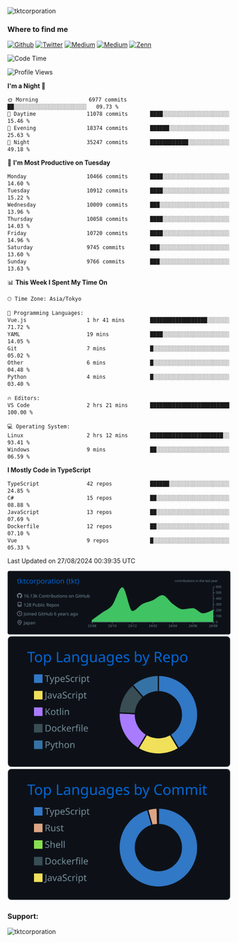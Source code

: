 <p align="left"> <img src="https://komarev.com/ghpvc/?username=tktcorporation&label=Profile%20views&color=0e75b6&style=flat" alt="tktcorporation" /> </p>

<h3>Where to find me</h3>
<p>
<a href="https://github.com/tktcorporation" target="_blank"><img alt="Github" src="https://img.shields.io/badge/GitHub-%2312100E.svg?&style=for-the-badge&logo=Github&logoColor=white" /></a>
<a href="https://twitter.com/tktcorporation" target="_blank"><img alt="Twitter" src="https://img.shields.io/badge/twitter-%231DA1F2.svg?&style=for-the-badge&logo=twitter&logoColor=white" /></a>
<a href="https://www.linkedin.com/in/tktcorporation" target="_blank"><img alt="Medium" src="https://img.shields.io/badge/linkdin-0a66c2.svg?&style=for-the-badge&logo=linkedin&logoColor=white" /></a>
<a href="https://qiita.com/tktcorporation" target="_blank"><img alt="Medium" src="https://img.shields.io/badge/qiita-55C500.svg?&style=for-the-badge&logo=qiita&logoColor=white" /></a>
<a href="https://zenn.dev/tktcorporation" target="_blank"><img alt="Zenn" src="https://img.shields.io/badge/Zenn-3EA8FF.svg?&style=for-the-badge&logo=Zenn&logoColor=white" /></a>
</p>
  
<!--START_SECTION:waka-->
![Code Time](http://img.shields.io/badge/Code%20Time-1%2C692%20hrs%2022%20mins-blue)

![Profile Views](http://img.shields.io/badge/Profile%20Views-0-blue)

**I'm a Night 🦉** 

```text
🌞 Morning                6977 commits        ██░░░░░░░░░░░░░░░░░░░░░░░   09.73 % 
🌆 Daytime                11078 commits       ████░░░░░░░░░░░░░░░░░░░░░   15.46 % 
🌃 Evening                18374 commits       ██████░░░░░░░░░░░░░░░░░░░   25.63 % 
🌙 Night                  35247 commits       ████████████░░░░░░░░░░░░░   49.18 % 
```
📅 **I'm Most Productive on Tuesday** 

```text
Monday                   10466 commits       ████░░░░░░░░░░░░░░░░░░░░░   14.60 % 
Tuesday                  10912 commits       ████░░░░░░░░░░░░░░░░░░░░░   15.22 % 
Wednesday                10009 commits       ███░░░░░░░░░░░░░░░░░░░░░░   13.96 % 
Thursday                 10058 commits       ████░░░░░░░░░░░░░░░░░░░░░   14.03 % 
Friday                   10720 commits       ████░░░░░░░░░░░░░░░░░░░░░   14.96 % 
Saturday                 9745 commits        ███░░░░░░░░░░░░░░░░░░░░░░   13.60 % 
Sunday                   9766 commits        ███░░░░░░░░░░░░░░░░░░░░░░   13.63 % 
```


📊 **This Week I Spent My Time On** 

```text
🕑︎ Time Zone: Asia/Tokyo

💬 Programming Languages: 
Vue.js                   1 hr 41 mins        ██████████████████░░░░░░░   71.72 % 
YAML                     19 mins             ████░░░░░░░░░░░░░░░░░░░░░   14.05 % 
Git                      7 mins              █░░░░░░░░░░░░░░░░░░░░░░░░   05.02 % 
Other                    6 mins              █░░░░░░░░░░░░░░░░░░░░░░░░   04.48 % 
Python                   4 mins              █░░░░░░░░░░░░░░░░░░░░░░░░   03.40 % 

🔥 Editors: 
VS Code                  2 hrs 21 mins       █████████████████████████   100.00 % 

💻 Operating System: 
Linux                    2 hrs 12 mins       ███████████████████████░░   93.41 % 
Windows                  9 mins              ██░░░░░░░░░░░░░░░░░░░░░░░   06.59 % 
```

**I Mostly Code in TypeScript** 

```text
TypeScript               42 repos            ██████░░░░░░░░░░░░░░░░░░░   24.85 % 
C#                       15 repos            ██░░░░░░░░░░░░░░░░░░░░░░░   08.88 % 
JavaScript               13 repos            ██░░░░░░░░░░░░░░░░░░░░░░░   07.69 % 
Dockerfile               12 repos            ██░░░░░░░░░░░░░░░░░░░░░░░   07.10 % 
Vue                      9 repos             █░░░░░░░░░░░░░░░░░░░░░░░░   05.33 % 
```




 Last Updated on 27/08/2024 00:39:35 UTC
<!--END_SECTION:waka-->

[![](https://raw.githubusercontent.com/tktcorporation/tktcorporation/master/profile-summary-card-output/github_dark/0-profile-details.svg)](https://github.com/vn7n24fzkq/github-profile-summary-cards)
[![](https://raw.githubusercontent.com/tktcorporation/tktcorporation/master/profile-summary-card-output/github_dark/1-repos-per-language.svg)](https://github.com/vn7n24fzkq/github-profile-summary-cards) [![](https://raw.githubusercontent.com/tktcorporation/tktcorporation/master/profile-summary-card-output/github_dark/2-most-commit-language.svg)](https://github.com/vn7n24fzkq/github-profile-summary-cards)

<h3 align="left">Support:</h3>
<p><a href="https://www.buymeacoffee.com/tktcorporation"> <img align="left" src="https://cdn.buymeacoffee.com/buttons/v2/default-yellow.png" height="50" width="210" alt="tktcorporation" /></a></p><br><br>
